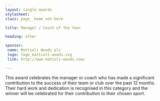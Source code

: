 ```yaml
---
layout: single-awards
stylesheet:
class: page__home not-hero

title: Manager / Coach of the Year

heading: other

sponsor:
 name: Mattioli Woods plc
 logo: logo_mattioli-woods.svg
 link: http://www.matioli-woods.com/

---
```


This award celebrates the manager or coach who has made a significant contribution to the success of their team or club over the past 12 months. Their hard work and dedication is recognised in this category and the winner will be celebrated for their contribution to their chosen sport.
